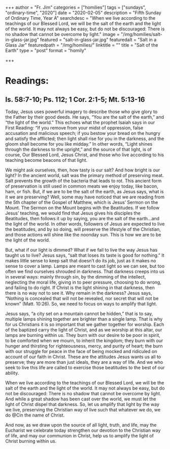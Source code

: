 +++
author = "Fr. Jim"
categories = ["homilies"]
tags = ["sundays", "ordinary-time", "2020"]
date = "2020-02-05"
description = "Fifth Sunday of Ordinary Time, Year A"
searchdesc = "When we live according to the teachings of our Blessed Lord, we will be the salt of the earth and the light of the world. It may not always be easy, but do not be discouraged: There is no shadow that cannot be overcome by light."
image = "/img/homilies/salt-in-glass-jar.jpg"
featured = "salt-in-glass-jar.jpg"
featuredalt = "Salt in a Glass Jar"
featuredpath = "/img/homilies/"
linktitle = ""
title = "Salt of the Earth"
type = "post"
format = "homily"

+++

# Readings:
## Is. 58:7-10; Ps. 112; 1 Cor. 2:1-5; Mt. 5:13-16

Today, Jesus uses powerful imagery to describe those who give glory to the Father by their good deeds. He says, “You are the salt of the earth,” and “the light of the world.” This echoes what the prophet Isaiah says in our First Reading: “If you remove from your midst of oppression, false accusation and malicious speech; if you bestow your bread on the hungry and satisfy the afflicted; then light shall rise for you in the darkness, and the gloom shall become for you like midday.” In other words, “Light shines through the darkness to the upright,” and the source of that light, is of course, Our Blessed Lord, Jesus Christ, and those who live according to his teaching become beacons of that light.

We might ask ourselves, then, how tasty is our salt? And how bright is our light? In the ancient world, salt was the primary method of preserving meat. Salt prevents the growth of the bacteria that leads to rot. This ancient form of preservation is still used in common meats we enjoy today, like bacon, ham, or fish. But, if we are to be the salt of the earth, as Jesus says, what is it we are preserving? Well, some may have noticed that we are reading from the 5th chapter of the Gospel of Matthew, which is Jesus’ Sermon on the Mount. The Sermon on the Mount begins with the Beatitudes. If we follow Jesus’ teaching, we would find that Jesus gives his disciples the Beatitudes, then follows it up by saying, you are the salt of the earth…and the light of the world. In other words, followers of Jesus are expected to live the beatitudes, and by so doing, will preserve the lifestyle of the Christian, and those actions will shine like the noonday sun. This is how we are to be the light of the world.

But, what if our light is dimmed? What if we fail to live the way Jesus has taught us to live? Jesus says, “salt that loses its taste is good for nothing.” It makes little sense to keep salt that doesn’t do its job, just as it makes no sense to cover a lamp. Lamps are meant to cast light so we can see, but too often we find ourselves shrouded in darkness. That darkness creeps into us in several ways: mainly through sin, by the dimming of the intellect, neglecting the moral life, giving in to peer pressure, choosing to do wrong, and failing to do right. If Christ is the light shining in that darkness, then there is no way not to see it. Why remain in the darkness? Jesus says, “Nothing is concealed that will not be revealed, nor secret that will not be known” (Matt. 10:26). So, we need to focus on ways to amplify that light.

Jesus says, “a city set on a mountain cannot be hidden,” that is to say, multiple lamps shining together are brighter than a single lamp. That is why for us Christians it is so important that we gather together for worship. Each of the baptized carry the light of Christ, and as we worship at this altar, our lamps are burning within us. They burn with our desire to be poor in spirit, to be comforted when we mourn, to inherit the kingdom; they burn with our hunger and thirsting for righteousness, mercy, and purity of heart; the burn with our struggle for peace in the face of being mocked and ridiculed on account of our faith in Christ. These are the attitudes Jesus wants us all to preserve; they are more than just ideals, they are a way of life. And we who seek to live this life are called to exercise those beatitudes to the best of our ability.

When we live according to the teachings of our Blessed Lord, we will be the salt of the earth and the light of the world. It may not always be easy, but do not be discouraged: There is no shadow that cannot be overcome by light. And while a great shadow has been cast over the world, we must let the light of Christ dispel that darkness. So, let us amplify that light by the way we live, preserving the Christian way of live such that whatever we do, we do @Cin the name of Christ.

And now, as we draw upon the source of all light, truth, and life, may the Eucharist we celebrate today strengthen our devotion to the Christian way of life, and may our communion in Christ, help us to amplify the light of Christ burning within us.